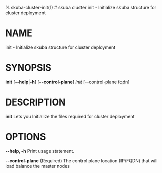 % skuba-cluster-init(1) # skuba cluster init - Initialize skuba structure for cluster deployment

# NAME
init - Initialize skuba structure for cluster deployment

# SYNOPSIS
**init**
[**--help**|**-h**] [**--control-plane**]
*init* *<node-name>* [--control-plane fqdn]

# DESCRIPTION
**init** Lets you Initialize the files required for cluster deployment

# OPTIONS

**--help, -h**
  Print usage statement.

**--control-plane**
  (Required) The control plane location (IP/FQDN) that will load balance the master nodes
